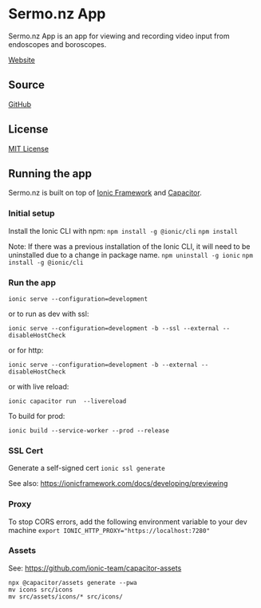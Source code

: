 # Sermo.nz App
Sermo.nz App is an app for viewing and recording video input from endoscopes and boroscopes.

[Website](https://sermo.nz)

## Source
[GitHub](https://github.com/below43/sermonz-app)

## License
[MIT License](/LICENSE)

## Running the app
Sermo.nz is built on top of [Ionic Framework](https://ionicframework.com/) and [Capacitor](https://capacitorjs.com/).

### Initial setup
Install the Ionic CLI with npm:
`npm install -g @ionic/cli`
`npm install`

Note: If there was a previous installation of the Ionic CLI, it will need to be uninstalled due to a change in package name.
`npm uninstall -g ionic`
`npm install -g @ionic/cli`

### Run the app
```
ionic serve --configuration=development
```

or to run as dev with ssl:
```
ionic serve --configuration=development -b --ssl --external --disableHostCheck
```

or for http:
```
ionic serve --configuration=development -b --external --disableHostCheck
```

or with live reload:
```
ionic capacitor run  --livereload
```

To build for prod:
```
ionic build --service-worker --prod --release
```

### SSL Cert

Generate a self-signed cert 
`ionic ssl generate`

See also: https://ionicframework.com/docs/developing/previewing

### Proxy
To stop CORS errors, add the following environment variable to your dev machine
`export IONIC_HTTP_PROXY="https://localhost:7280"`


### Assets
See: https://github.com/ionic-team/capacitor-assets

```
npx @capacitor/assets generate --pwa
mv icons src/icons
mv src/assets/icons/* src/icons/ 
```